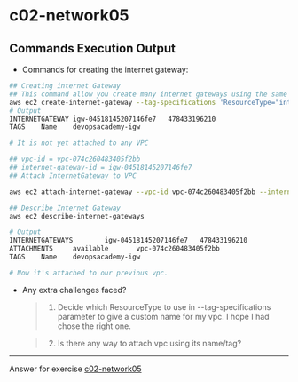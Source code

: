 # c02-network05

## Commands Execution Output

- Commands for creating the internet gateway:

```bash
## Creating internet Gateway
## This command allow you create many internet gateways using the same TAG NAME...
aws ec2 create-internet-gateway --tag-specifications 'ResourceType="internet-gateway",Tags=[{Key="Name",Value="devopsacademy-igw"}]'
# Output
INTERNETGATEWAY igw-04518145207146fe7   478433196210
TAGS    Name    devopsacademy-igw

# It is not yet attached to any VPC

## vpc-id = vpc-074c260483405f2bb
## internet-gateway-id = igw-04518145207146fe7
## Attach InternetGateway to VPC

aws ec2 attach-internet-gateway --vpc-id vpc-074c260483405f2bb --internet-gateway-id igw-04518145207146fe7

## Describe Internet Gateway
aws ec2 describe-internet-gateways

# Output
INTERNETGATEWAYS        igw-04518145207146fe7   478433196210
ATTACHMENTS     available       vpc-074c260483405f2bb
TAGS    Name    devopsacademy-igw

# Now it's attached to our previous vpc.
```

- Any extra challenges faced?

  > 1. Decide which ResourceType to use in --tag-specifications parameter to give a custom name for my vpc. I hope I had chose the right one.

  > 2. Is there any way to attach vpc using its name/tag?

---

Answer for exercise [c02-network05](https://github.com/devopsacademyau/academy/blob/893381c6f0b69434d9e8597d3d4b1c17f9bc1371/classes/02class/exercises/c02-network05/README.md)
